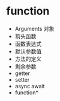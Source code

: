 # function

* Arguments 对象
* 箭头函数
* 函数表达式
* 默认参数值
* 方法的定义
* 剩余参数
* getter
* setter
* async await
* function*